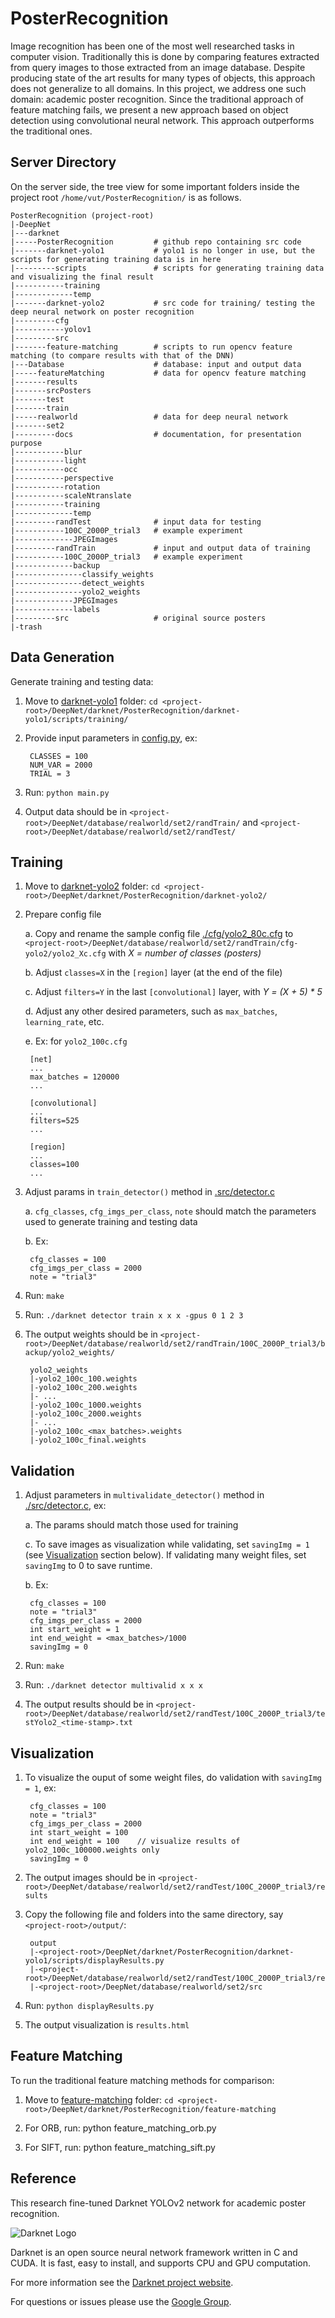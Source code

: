 # PosterRecognition

Image recognition has been one of the most well researched tasks in computer vision. Traditionally this is done by comparing features extracted from query images to those extracted from an image database. Despite producing state of the art results for many types of objects, this approach does not generalize to all domains. In this project, we address one such domain: academic poster recognition. Since the traditional approach of feature matching fails, we present a new approach based on object detection using convolutional neural network. This approach outperforms the traditional ones.


## Server Directory

On the server side, the tree view for some important folders inside the project root `/home/vut/PosterRecognition/` is as follows.
```
PosterRecognition (project-root)  
|-DeepNet  
|---darknet  
|-----PosterRecognition			# github repo containing src code  
|-------darknet-yolo1			# yolo1 is no longer in use, but the scripts for generating training data is in here  
|---------scripts				# scripts for generating training data and visualizing the final result  
|-----------training  
|-------------temp  
|-------darknet-yolo2 			# src code for training/ testing the deep neural network on poster recognition  
|---------cfg  
|-----------yolov1  
|---------src  
|-------feature-matching 		# scripts to run opencv feature matching (to compare results with that of the DNN)  
|---Database 					# database: input and output data  
|-----featureMatching 			# data for opencv feature matching  
|-------results  
|-------srcPosters  
|-------test  
|-------train  
|-----realworld					# data for deep neural network  
|-------set2  
|---------docs					# documentation, for presentation purpose  
|-----------blur  
|-----------light  
|-----------occ  
|-----------perspective  
|-----------rotation  
|-----------scaleNtranslate  
|-----------training  
|-------------temp  
|---------randTest				# input data for testing  
|-----------100C_2000P_trial3 	# example experiment  
|-------------JPEGImages  
|---------randTrain				# input and output data of training  
|-----------100C_2000P_trial3	# example experiment  
|-------------backup  
|---------------classify_weights  
|---------------detect_weights  
|---------------yolo2_weights  
|-------------JPEGImages  
|-------------labels  
|---------src 					# original source posters  
|-trash  
```

## Data Generation
Generate training and testing data:

1. Move to [darknet-yolo1](https://github.com/thanhmvu/PosterRecognition/tree/master/darknet-yolo1) folder: `cd <project-root>/DeepNet/darknet/PosterRecognition/darknet-yolo1/scripts/training/`

2. Provide input parameters in [config.py](https://github.com/thanhmvu/PosterRecognition/blob/master/darknet-yolo1/scripts/training/config.py), ex:

		CLASSES = 100  
		NUM_VAR = 2000    
		TRIAL = 3   

3. Run: `python main.py`

4. Output data should be in `<project-root>/DeepNet/database/realworld/set2/randTrain/` and `<project-root>/DeepNet/database/realworld/set2/randTest/`

## Training 
1. Move to [darknet-yolo2](https://github.com/thanhmvu/PosterRecognition/tree/master/darknet-yolo2) folder: `cd <project-root>/DeepNet/darknet/PosterRecognition/darknet-yolo2/`

2. Prepare config file  

	a. Copy and rename the sample config file [./cfg/yolo2_80c.cfg](https://github.com/thanhmvu/PosterRecognition/blob/master/darknet-yolo2/cfg/yolo2_80c.cfg) to `<project-root>/DeepNet/database/realworld/set2/randTrain/cfg-yolo2/yolo2_Xc.cfg` with _X = number of classes (posters)_  
       
	b. Adjust `classes=X` in the `[region]` layer (at the end of the file)   
    
	c. Adjust `filters=Y` in the last `[convolutional]` layer, with _Y = (X + 5) * 5_
    
	d. Adjust any other desired parameters, such as `max_batches`, `learning_rate`, etc.  
    
	e. Ex: for `yolo2_100c.cfg`
    
	    [net]  
        ...
	    max_batches = 120000  
	    ...  
        
	    [convolutional]  
		...  
		filters=525  
		...  
   
		[region]  
		...  
		classes=100  
		...  
        
3. Adjust params in `train_detector()` method in [.src/detector.c](https://github.com/thanhmvu/PosterRecognition/blob/master/darknet-yolo2/src/detector.c)  

	a. `cfg_classes`, `cfg_imgs_per_class`, `note` should match the parameters used to generate training and testing data  
    
	b. Ex: 
    
    	cfg_classes = 100   
		cfg_imgs_per_class = 2000   
		note = "trial3"  
    
2. Run: `make`

3. Run: `./darknet detector train x x x -gpus 0 1 2 3`

4. The output weights should be in `<project-root>/DeepNet/database/realworld/set2/randTrain/100C_2000P_trial3/backup/yolo2_weights/`   
	
    	yolo2_weights
    	|-yolo2_100c_100.weights  
		|-yolo2_100c_200.weights   
		|- ...   
		|-yolo2_100c_1000.weights   
		|-yolo2_100c_2000.weights   
		|- ...   
		|-yolo2_100c_<max_batches>.weights   
		|-yolo2_100c_final.weights   

## Validation 
1. Adjust parameters in `multivalidate_detector()` method in [./src/detector.c](https://github.com/thanhmvu/PosterRecognition/blob/master/darknet-yolo2/src/detector.c), ex:   

	a. The params should match those used for training   
    
	c. To save images as visualization while validating, set `savingImg = 1` (see [Visualization](#visualization) section below). If validating many weight files, set `savingImg` to 0 to save runtime.   
    
	b. Ex: 	
    
    	cfg_classes = 100   
		note = "trial3"   
		cfg_imgs_per_class = 2000   
		int start_weight = 1   
		int end_weight = <max_batches>/1000   
		savingImg = 0    

2. Run: `make`

3. Run: `./darknet detector multivalid x x x`

4. The output results should be in `<project-root>/DeepNet/database/realworld/set2/randTest/100C_2000P_trial3/testYolo2_<time-stamp>.txt`

## Visualization
1. To visualize the ouput of some weight files, do validation with `savingImg = 1`, ex:  
		
        cfg_classes = 100   
		note = "trial3"   
		cfg_imgs_per_class = 2000   
		int start_weight = 100   
		int end_weight = 100	// visualize results of yolo2_100c_100000.weights only   
		savingImg = 0    

2. The output images should be in `<project-root>/DeepNet/database/realworld/set2/randTest/100C_2000P_trial3/results`

3. Copy the following file and folders into the same directory, say `<project-root>/output/`:
		
        output
        |-<project-root>/DeepNet/darknet/PosterRecognition/darknet-yolo1/scripts/displayResults.py   
		|-<project-root>/DeepNet/database/realworld/set2/randTest/100C_2000P_trial3/results   
		|-<project-root>/DeepNet/database/realworld/set2/src   

4. Run: `python displayResults.py`

5. The output visualization is `results.html`

## Feature Matching
To run the traditional feature matching methods for comparison:
1. Move to [feature-matching](https://github.com/thanhmvu/PosterRecognition/tree/master/feature-matching) folder: `cd <project-root>/DeepNet/darknet/PosterRecognition/feature-matching`

2. For ORB, run: python feature_matching_orb.py

3. For SIFT, run: python feature_matching_sift.py
  
## Reference
This research fine-tuned Darknet YOLOv2 network for academic poster recognition.

![Darknet Logo](http://pjreddie.com/media/files/darknet-black-small.png)

Darknet is an open source neural network framework written in C and CUDA. It is fast, easy to install, and supports CPU and GPU computation.

For more information see the [Darknet project website](http://pjreddie.com/darknet).

For questions or issues please use the [Google Group](https://groups.google.com/forum/#!forum/darknet).
